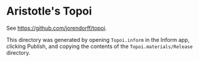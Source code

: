 # Aristotle's Topoi

See <https://github.com/jorendorff/topoi>.

This directory was generated by opening `Topoi.inform` in the Inform app,
clicking Publish, and copying the contents of the `Topoi.materials/Release`
directory.

